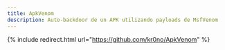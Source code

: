 ```yaml
---
title: ApkVenom
description: Auto-backdoor de un APK utilizando payloads de MsfVenom
---
```


{% include redirect.html url="https://github.com/kr0no/ApkVenom" %}
